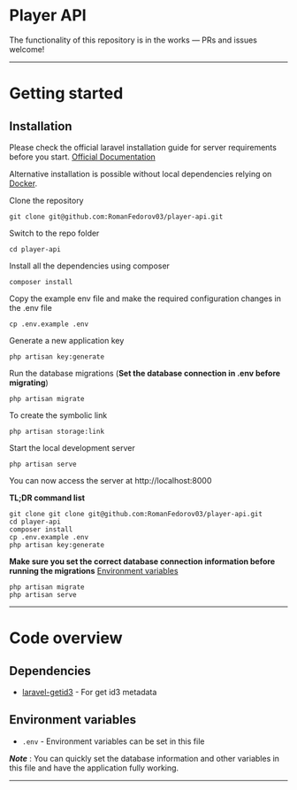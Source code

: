 # Player API


The functionality of this repository is in the works — PRs and issues welcome!

----------

# Getting started

## Installation

Please check the official laravel installation guide for server requirements before you start. [Official Documentation](https://laravel.com/docs/7.x/installation#installation)

Alternative installation is possible without local dependencies relying on [Docker](#docker).

Clone the repository

    git clone git@github.com:RomanFedorov03/player-api.git

Switch to the repo folder

    cd player-api

Install all the dependencies using composer

    composer install

Copy the example env file and make the required configuration changes in the .env file

    cp .env.example .env

Generate a new application key

    php artisan key:generate

Run the database migrations (**Set the database connection in .env before migrating**)

    php artisan migrate

To create the symbolic link

    php artisan storage:link

Start the local development server

    php artisan serve

You can now access the server at http://localhost:8000

**TL;DR command list**

    git clone git clone git@github.com:RomanFedorov03/player-api.git
    cd player-api
    composer install
    cp .env.example .env
    php artisan key:generate

**Make sure you set the correct database connection information before running the migrations** [Environment variables](#environment-variables)

    php artisan migrate
    php artisan serve

----------

# Code overview

## Dependencies

- [laravel-getid3](https://github.com/Owen-oj/laravel-getid3) - For get id3 metadata

## Environment variables

- `.env` - Environment variables can be set in this file

***Note*** : You can quickly set the database information and other variables in this file and have the application fully working.

----------
